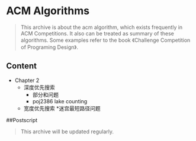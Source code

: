 ACM Algorithms
============================
> This archive is about the acm algorithm, which exists frequently in ACM Competitions. It also can be treated as summary of these algorithms. Some examples refer to the book 《Challenge Competition of Programing Design》.

## Content

* Chapter 2
  * 深度优先搜索
    * 部分和问题
    * poj2386 lake counting
  * 宽度优先搜索
    *迷宫最短路径问题

##Postscript

> This archive will be updated regularly.
